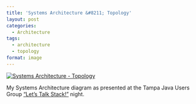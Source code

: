```yaml
---
title: 'Systems Architecture &#8211; Topology'
layout: post
categories:
  - Architecture
tags:
  - architecture
  - topology
format: image
---
```

[<img src="wp-content/uploads/2015/05/Systems-Architecture-Topology.png" alt="Systems Architecture - Topology" width="1710" height="1179" class="alignnone size-full wp-image-6" srcset="wp-content/uploads/2015/05/Systems-Architecture-Topology.png 1710w, wp-content/uploads/2015/05/Systems-Architecture-Topology-300x207.png 300w, wp-content/uploads/2015/05/Systems-Architecture-Topology-1024x706.png 1024w" sizes="(max-width: 1710px) 100vw, 1710px" />](wp-content/uploads/2015/05/Systems-Architecture-Topology.png)

My Systems Architecture diagram as presented at the Tampa Java Users Group <a href="http://www.meetup.com/Tampa-JUG/events/220279621/" target="_blank">&#8220;Let&#8217;s Talk Stack!&#8221;</a> night.
